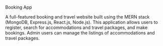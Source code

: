 Booking App

A full-featured booking and travel website built using the MERN stack (MongoDB, Express.js, React.js, Node.js). This application allows users to register, search for accommodations and travel packages, and make bookings. Admin users can manage the listings of accommodations and travel packages.


